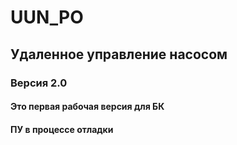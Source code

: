 # UUN_PO
## Удаленное управление насосом
### Версия 2.0
#### Это первая рабочая версия для БК
#### ПУ в процессе отладки
